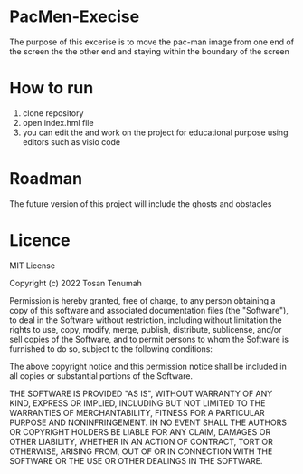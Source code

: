 # PacMen-Execise
The purpose of this excerise is to move the pac-man image from one end of the screen the the other end and staying within the boundary of the screen
# How to run
1. clone repository 
2. open index.hml file
3. you can edit the and work on the project for educational purpose using editors such as visio code
# Roadman
The future version of this project will include the ghosts and obstacles 
# Licence
MIT License

Copyright (c) 2022 Tosan Tenumah

Permission is hereby granted, free of charge, to any person obtaining a copy
of this software and associated documentation files (the "Software"), to deal
in the Software without restriction, including without limitation the rights
to use, copy, modify, merge, publish, distribute, sublicense, and/or sell
copies of the Software, and to permit persons to whom the Software is
furnished to do so, subject to the following conditions:

The above copyright notice and this permission notice shall be included in all
copies or substantial portions of the Software.

THE SOFTWARE IS PROVIDED "AS IS", WITHOUT WARRANTY OF ANY KIND, EXPRESS OR
IMPLIED, INCLUDING BUT NOT LIMITED TO THE WARRANTIES OF MERCHANTABILITY,
FITNESS FOR A PARTICULAR PURPOSE AND NONINFRINGEMENT. IN NO EVENT SHALL THE
AUTHORS OR COPYRIGHT HOLDERS BE LIABLE FOR ANY CLAIM, DAMAGES OR OTHER
LIABILITY, WHETHER IN AN ACTION OF CONTRACT, TORT OR OTHERWISE, ARISING FROM,
OUT OF OR IN CONNECTION WITH THE SOFTWARE OR THE USE OR OTHER DEALINGS IN THE
SOFTWARE.
